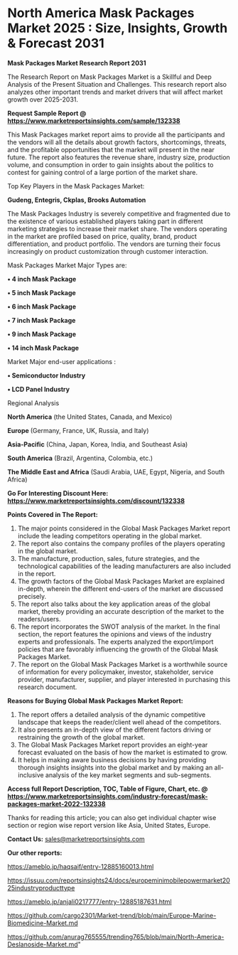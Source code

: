 # North America Mask Packages Market 2025 : Size, Insights, Growth & Forecast 2031

<strong>Mask Packages Market Research Report 2031</strong>

The Research Report on Mask Packages Market is a Skillful and Deep Analysis of the Present Situation and Challenges. This research report also analyzes other important trends and market drivers that will affect market growth over 2025-2031.

<strong>Request Sample Report @ <a href=https://www.marketreportsinsights.com/sample/132338>https://www.marketreportsinsights.com/sample/132338</a></strong>

This Mask Packages market report aims to provide all the participants and the vendors will all the details about growth factors, shortcomings, threats, and the profitable opportunities that the market will present in the near future. The report also features the revenue share, industry size, production volume, and consumption in order to gain insights about the politics to contest for gaining control of a large portion of the market share.

Top Key Players in the Mask Packages Market:

<strong>Gudeng, Entegris, Ckplas, Brooks Automation</strong>

The Mask Packages Industry is severely competitive and fragmented due to the existence of various established players taking part in different marketing strategies to increase their market share. The vendors operating in the market are profiled based on price, quality, brand, product differentiation, and product portfolio. The vendors are turning their focus increasingly on product customization through customer interaction.

Mask Packages Market Major Types are:

<strong>• 4 inch Mask Package

• 5 inch Mask Package

• 6 inch Mask Package

• 7 inch Mask Package

• 9 inch Mask Package

• 14 inch Mask Package</strong>

Market Major end-user applications :

<strong>• Semiconductor Industry

• LCD Panel Industry</strong>

Regional Analysis

</u><strong><b>North America</b></strong> (the United States, Canada, and Mexico)

<strong><b>Europe </b></strong>(Germany, France, UK, Russia, and Italy)

<strong><b>Asia-Pacific</b></strong> (China, Japan, Korea, India, and Southeast Asia)

<strong><b>South America</b></strong> (Brazil, Argentina, Colombia, etc.)

<strong><b>The Middle East and Africa</b></strong> (Saudi Arabia, UAE, Egypt, Nigeria, and South Africa)

<strong>Go For Interesting Discount Here: <a href=https://www.marketreportsinsights.com/discount/132338>https://www.marketreportsinsights.com/discount/132338</a></strong>

<strong>Points Covered in The Report:</strong>
<ol>
  <li>The major points considered in the Global Mask Packages Market report include the leading competitors operating in the global market.</li>
  <li>The report also contains the company profiles of the players operating in the global market.</li>
  <li>The manufacture, production, sales, future strategies, and the technological capabilities of the leading manufacturers are also included in the report.</li>
  <li>The growth factors of the Global Mask Packages Market are explained in-depth, wherein the different end-users of the market are discussed precisely.</li>
  <li>The report also talks about the key application areas of the global market, thereby providing an accurate description of the market to the readers/users.</li>
  <li>The report incorporates the SWOT analysis of the market. In the final section, the report features the opinions and views of the industry experts and professionals. The experts analyzed the export/import policies that are favorably influencing the growth of the Global Mask Packages Market.</li>
  <li>The report on the Global Mask Packages Market is a worthwhile source of information for every policymaker, investor, stakeholder, service provider, manufacturer, supplier, and player interested in purchasing this research document.</li>
</ol>
<strong>Reasons for Buying Global Mask Packages Market Report:</strong>

<ol>
  <li>The report offers a detailed analysis of the dynamic competitive landscape that keeps the reader/client well ahead of the competitors.</li>
  <li>It also presents an in-depth view of the different factors driving or restraining the growth of the global market.</li>
  <li>The Global Mask Packages Market report provides an eight-year forecast evaluated on the basis of how the market is estimated to grow.</li>
  <li>It helps in making aware business decisions by having providing thorough insights insights into the global market and by making an all-inclusive analysis of the key market segments and sub-segments.</li>
</ol>
<strong>Access full Report Description, TOC, Table of Figure, Chart, etc. @ <a href=https://www.marketreportsinsights.com/industry-forecast/mask-packages-market-2022-132338>https://www.marketreportsinsights.com/industry-forecast/mask-packages-market-2022-132338</a></strong>


Thanks for reading this article; you can also get individual chapter wise section or region wise report version like Asia, United States, Europe.

<strong>Contact Us:</strong>
sales@marketreportsinsights.com

<strong>Our other reports:</strong>

<a href=https://ameblo.jp/haqsaif/entry-12885160013.html>https://ameblo.jp/haqsaif/entry-12885160013.html</a>

<a href=https://issuu.com/reportsinsights24/docs/europeminimobilepowermarket2025industryproducttype>https://issuu.com/reportsinsights24/docs/europeminimobilepowermarket2025industryproducttype</a>

<a href=https://ameblo.jp/anjali0217777/entry-12885187631.html>https://ameblo.jp/anjali0217777/entry-12885187631.html</a>

<a href=https://github.com/cargo2301/Market-trend/blob/main/Europe-Marine-Biomedicine-Market.md>https://github.com/cargo2301/Market-trend/blob/main/Europe-Marine-Biomedicine-Market.md</a>

<a href=https://github.com/anurag765555/trending765/blob/main/North-America-Deslanoside-Market.md>https://github.com/anurag765555/trending765/blob/main/North-America-Deslanoside-Market.md</a>"
